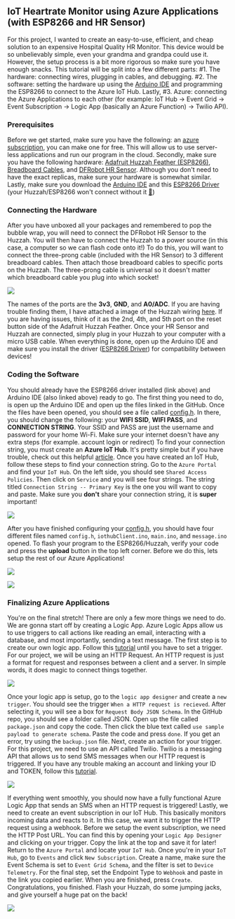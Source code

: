 ## IoT Heartrate Monitor using Azure Applications (with ESP8266 and HR Sensor)

For this project, I wanted to create an easy-to-use, efficient, and cheap solution to an expensive Hospital Quality HR Monitor. This device would be so unbelievably simple, even your grandma and grandpa could use it. However, the setup process is a bit more rigorous so make sure you have enough snacks. This tutorial will be split into a few different parts: #1. The hardware: connecting wires, plugging in cables, and debugging. #2. The software: setting the hardware up using the [Arduino IDE](http://https://www.arduino.cc/en/Main/Software/ "Arduino IDE") and programming the ESP8266 to connect to the Azure IoT Hub. Lastly, #3. Azure: connecting the Azure Applications to each other (for example: IoT Hub → Event Grid → Event Subscription → Logic App (basically an Azure Function) → Twilio API).






### Prerequisites

Before we get started, make sure you have the following: an [azure subscription](https://azure.microsoft.com/en-us/free "Azure Subscription"), you can make one for free. This will allow us to use server-less applications and run our program in the cloud. Secondly, make sure you have the following hardware: [Adafruit Huzzah Feather (ESP8266)](https://www.amazon.com/Adafruit-Assembled-Feather-ESP8266-Stacking/dp/B074XMF9W7/ref=sr_1_5?dchild=1&keywords=adafruit+huzzah+feather&qid=1595900676&sr=8-5 "Adafruit Huzzah Feather"), [Breadboard Cables](https://www.amazon.com/EDGELEC-Breadboard-Optional-Assorted-Multicolored/dp/B07GD2BWPY/ref=sr_1_3?dchild=1&keywords=breadboard+cables&qid=1595900807&sr=8-3 "Breadboard Cables"), and [DFRobot HR Sensor](https://www.dfrobot.com/product-1540.html "DFRobot HR Sensor"). Although you don't need to have the exact replicas, make sure your hardware is somewhat similar. Lastly, make sure you download the [Arduino IDE](http://https://www.arduino.cc/en/Main/Software/ "Arduino IDE") and this [ESP8266 Driver](https://www.silabs.com/products/development-tools/software/usb-to-uart-bridge-vcp-drivers "ESP8266 Driver") (your Huzzah/ESP8266 won't connect without it [🤗](https://www.youtube.com/watch?v=dQw4w9WgXcQ))



### Connecting the Hardware

After you have unboxed all your packages and remembered to pop the bubble wrap, you will need to connect the DFRobot HR Sensor to the Huzzah. You will then have to connect the Huzzah to a power source (in this case, a computer so we can flash code onto it!) To do this, you will want to connect the three-prong cable (included with the HR Sensor) to 3 different breadboard cables. Then attach those breadboard cables to specific ports on the Huzzah. The three-prong cable is universal so it doesn't matter which breadboard cable you plug into which socket!



![](https://github.com/Bahburs/iot-heartrate-monitor-with-azure-applications/blob/master/images/HuzzahWiringImage.jpg?raw=true)



The names of the ports are the **3v3**, **GND**, and **A0/ADC**. If you are having trouble finding them, I have attached a image of the Huzzah wiring [here](https://learn.adafruit.com/assets/46249 "Adafruit Huzzah Wiring"). If you are having issues, think of it as the 2nd, 4th, and 5th port on the reset button side of the Adafruit Huzzah Feather. Once your HR Sensor and Huzzah are connected, simply plug in your Huzzah to your computer with a micro USB cable. When everything is done, open up the Arduino IDE and make sure you install the driver ([ESP8266 Driver](https://www.silabs.com/products/development-tools/software/usb-to-uart-bridge-vcp-drivers "ESP8266 Driver")) for compatibility between devices!



### Coding the Software

You should already have the ESP8266 driver installed (link above) and Arduino IDE (also linked above) ready to go. The first thing you need to do, is open up the Arduino IDE and open up the files linked in the GitHub. Once the files have been opened, you should see a file called [config.h](https://github.com/Bahburs/iot-heartrate-monitor-with-azure-applications/blob/master/src/config.h "config.h file"). In there, you should change the following: your **WIFI SSID**, **WIFI PASS**, and **CONNECTION STRING**. Your SSID and PASS are just the username and password for your home Wi-Fi. Make sure your internet doesn't have any extra steps (for example. account login or redirect) To find your connection string, you must create an **Azure IoT Hub**. It's pretty simple but if you have trouble, check out this helpful [article](https://docs.microsoft.com/en-us/azure/iot-hub/iot-hub-create-through-portal "Creating an IoT Hub"). Once you have created an IoT Hub, follow these steps to find your connection string. Go to the `Azure Portal` and find your `IoT Hub`. On the left side, you should see `Shared Access Policies`. Then click on `Service` and you will see four strings. The string titled `Connection String -- Primary Key` is the one you will want to copy and paste. Make sure you **don't** share your connection string, it is **super** important!



![](https://github.com/Bahburs/iot-heartrate-monitor-with-azure-applications/blob/master/images/ConnectionStringImage.PNG?raw=true)



After you have finished configuring your [config.h](https://github.com/Bahburs/iot-heartrate-monitor-with-azure-applications/blob/master/src/config.h "config.h file"), you should have four different files named `config.h`, `iothubClient.ino`, `main.ino`, and `message.ino` opened. To flash your program to the ESP8266/Huzzah, verify your code and press the **upload** button in the top left corner. Before we do this, lets setup the rest of our Azure Applications!



![](https://github.com/Bahburs/iot-heartrate-monitor-with-azure-applications/blob/master/images/ArduinoCodeImage.PNG?raw=true)

![](https://github.com/Bahburs/iot-heartrate-monitor-with-azure-applications/blob/master/images/ArduinoConfigImage.PNG?raw=true)



### Finalizing Azure Applications

You're on the final stretch! There are only a few more things we need to do. We are gonna start off by creating a Logic App. Azure Logic Apps allow us to use triggers to call actions like reading an email, interacting with a database, and most importantly, sending a text message. The first step is to create our own logic app. Follow this [tutorial](https://docs.microsoft.com/en-us/azure/logic-apps/quickstart-create-first-logic-app-workflow "Creating a Logic App") until you have to set a trigger. For our project, we will be using an HTTP Request. An HTTP request is just a format for request and responses between a client and a server. In simple words, it does magic to connect things together. 



![](https://github.com/Bahburs/iot-heartrate-monitor-with-azure-applications/blob/master/images/LinkingTwilioImage.PNG?raw=true)



Once your logic app is setup, go to the `logic app designer` and create a `new trigger`. You should see the trigger `When a HTTP request is recieved`. After selecting it, you will see a box for `Request Body JSON Schema`. In the GitHub repo, you should see a folder called JSON. Open up the file called `package.json` and copy the code. Then click the blue text called `use sample payload to generate schema`. Paste the code and press `done`. If you get an error, try using the `backup.json` file. Next, create an action for your trigger. For this project, we need to use an API called Twilio. Twilio is a messaging API that allows us to send SMS messages when our HTTP request is triggered. If you have any trouble making an account and linking your ID and TOKEN, follow this [tutorial](https://docs.microsoft.com/en-us/azure/iot-hub/iot-hub-create-through-portal "Using Twilio").



![](https://github.com/Bahburs/iot-heartrate-monitor-with-azure-applications/blob/master/images/AzureResourceImage.PNG?raw=true)



If everything went smoothly, you should now have a fully functional Azure Logic App that sends an SMS when an HTTP request is triggered! Lastly, we need to create an event subscription in our IoT Hub. This basically monitors incoming data and reacts to it. In this case, we want it to trigger the HTTP request using a webhook. Before we setup the event subscription, we need the HTTP Post URL. You can find this by opening your `Logic App Designer` and clicking on your trigger. Copy the link at the top and save it for later! Return to the `Azure Portal` and locate your `IoT Hub`. Once you're in your `IoT Hub`, go to `Events` and click `New Subscription`. Create a name, make sure the Event Schema is set to `Event Grid Schema`, and the filter is set to `Device Telemetry`. For the final step, set the Endpoint Type to `Webhook` and paste in the link you copied earlier. When you are finished, press `Create`. Congratulations, you finished. Flash your Huzzah, do some jumping jacks, and give yourself a huge pat on the back! 



![](https://github.com/Bahburs/iot-heartrate-monitor-with-azure-applications/blob/master/images/ActiveMovementGif.gif?raw=true)















